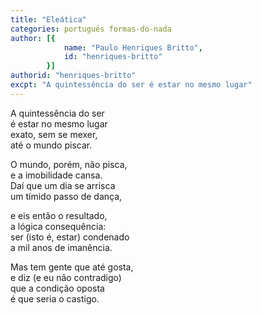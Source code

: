 ```yaml
---
title: "Eleática"
categories: português formas-do-nada
author: [{
			name: "Paulo Henriques Britto",
			id: "henriques-britto"
		}]
authorid: "henriques-britto"
excpt: "A quintessência do ser é estar no mesmo lugar"
---
```

A quintessência do ser \
é estar no mesmo lugar \
exato, sem se mexer, \
até o mundo piscar.

O mundo, porém, não pisca, \
e a imobilidade cansa. \
Daí que um dia se arrisca \
um tímido passo de dança,

e eis então o resultado, \
a lógica consequência: \
ser (isto é, estar) condenado \
a mil anos de imanência.

Mas tem gente que até gosta, \
e diz (e eu não contradigo) \
que a condição oposta \
é que seria o castigo.
